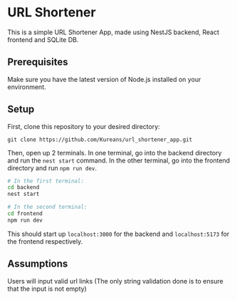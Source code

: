 # URL Shortener

This is a simple URL Shortener App, made using NestJS backend, React frontend and SQLite DB.

## Prerequisites

Make sure you have the latest version of Node.js installed on your environment.
## Setup

First, clone this repository to your desired directory:
```
git clone https://github.com/Kureans/url_shortener_app.git
```
Then, open up 2 terminals. In one terminal, go into the backend directory and run the `nest start` command. In the other terminal, go into the frontend directory and run `npm run dev`. 

```bash
# In the first terminal:
cd backend
nest start

# In the second terminal:
cd frontend
npm run dev
```

This should start up `localhost:3000` for the backend and `localhost:5173` for the frontend respectively.

## Assumptions

Users will input valid url links (The only string validation done is to ensure that the input is not empty)

